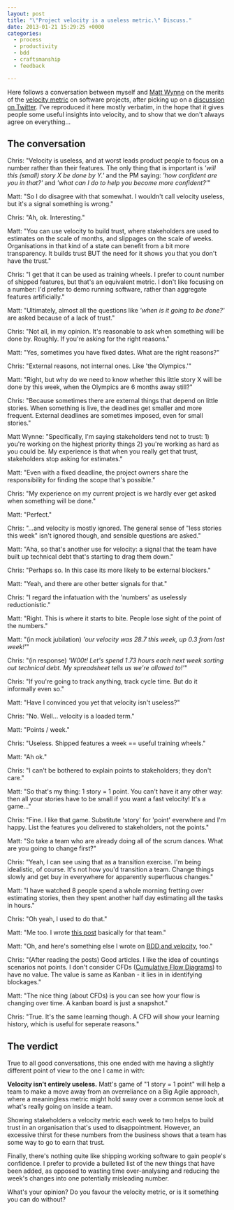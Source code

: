 ```yaml
---
layout: post
title: "\"Project velocity is a useless metric.\" Discuss."
date: 2013-01-21 15:29:25 +0000
categories:
  - process
  - productivity
  - bdd
  - craftsmanship
  - feedback

---
```


<div class='alert alert-info'>
Here follows a conversation between myself and <a href='http://mattwynne.net'>Matt Wynne</a> on the merits of the <a href='http://en.wikipedia.org/wiki/Velocity_(software_development)'>velocity metric</a> on software projects, after picking up on a <a href='https://twitter.com/BDDKickstart/status/291565539300622336'>discussion on Twitter</a>. I've reproduced it here mostly verbatim, in the hope that it gives people some useful insights into velocity, and to show that we don't always agree on everything...
</div>

## The conversation

Chris: "Velocity is useless, and at worst leads product people to focus on a number rather than their features. The only thing that is important is *'will this (small) story X be done by Y.'* and the PM saying: *'how confident are you in that?'* and *'what can I do to help you become more confident?'*"

Matt: "So I do disagree with that somewhat. I wouldn't call velocity useless, but it's a signal something is wrong."

Chris: "Ah, ok. Interesting."

Matt: "You can use velocity to build trust, where stakeholders are used to estimates on the scale of months, and slippages on the scale of weeks. Organisations in that kind of a state can benefit from a bit more transparency. It builds trust BUT the need for it shows you that you don't have the trust."

Chris: "I get that it can be used as training wheels. I prefer to count number of shipped features, but that's an equivalent metric. I don't like focusing on a number: I'd prefer to demo running software, rather than aggregate features artificially."

Matt: "Ultimately, almost all the questions like *'when is it going to be done?'* are asked because of a lack of trust."

Chris: "Not all, in my opinion. It's reasonable to ask when something will be done by. Roughly. If you're asking for the right reasons."

Matt: "Yes, sometimes you have fixed dates. What are the right reasons?"

Chris: "External reasons, not internal ones. Like 'the Olympics.'"

Matt: "Right, but why do we need to know whether this little story X will be done by this week, when the Olympics are 6 months away still?"

Chris: "Because sometimes there are external things that depend on little stories. When something is live, the deadlines get smaller and more frequent. External deadlines are sometimes imposed, even for small stories."

Matt Wynne: "Specifically, I'm saying stakeholders tend not to trust: 1) you're working on the highest priority things 2) you're working as hard as you could be. My experience is that when you really get that trust, stakeholders stop asking for estimates."

Matt: "Even with a fixed deadline, the project owners share the responsibility for finding the scope that's possible."

Chris: "My experience on my current project is we hardly ever get asked when something will be done."

Matt: "Perfect."

Chris: "...and velocity is mostly ignored. The general sense of "less stories this week" isn't ignored though, and sensible questions are asked."

Matt: "Aha, so that's another use for velocity: a signal that the team have built up technical debt that's starting to drag them down."

Chris: "Perhaps so. In this case its more likely to be external blockers."

Matt: "Yeah, and there are other better signals for that."

Chris: "I regard the infatuation with the 'numbers' as uselessly reductionistic."

Matt: "Right. This is where it starts to bite. People lose sight of the point of the numbers."

Matt: "(in mock jubilation) *'our velocity was 28.7 this week, up 0.3 from last week!'*"

Chris: "(in response) *'W00t! Let's spend 1.73 hours each next week sorting out technical debt. My spreadsheet tells us we're allowed to!'*"

Chris: "If you're going to track anything, track cycle time. But do it informally even so."

Matt: "Have I convinced you yet that velocity isn't useless?"

Chris: "No. Well... velocity is a loaded term."

Matt: "Points / week."

Chris: "Useless. Shipped features a week == useful training wheels."

Matt: "Ah ok."

Chris: "I can't be bothered to explain points to stakeholders; they don't care."

Matt: "So that's my thing: 1 story = 1 point. You can't have it any other way: then all your stories have to be small if you want a fast velocity! It's a game..."

Chris: "Fine. I like that game. Substitute 'story' for 'point' everwhere and I'm happy. List the features you delivered to stakeholders, not the points."

Matt: "So take a team who are already doing all of the scrum dances. What are you going to change first?"

Chris: "Yeah, I can see using that as a transition exercise. I'm being idealistic, of course. It's not how you'd transition a team. Change things slowly and get buy in everywhere for apparently superfluous changes."

Matt: "I have watched 8 people spend a whole morning fretting over estimating stories, then they spent another half day estimating all the tasks in hours."

Chris: "Oh yeah, I used to do that."

Matt: "Me too. I wrote [this post](http://blog.mattwynne.net/2010/07/11/hi-fidelity-project-management/) basically for that team."

Matt: "Oh, and here's something else I wrote on [BDD and velocity](http://blog.mattwynne.net/2011/09/17/using-bdd-scenarios-to-track-project-velocity/), too."

Chris: "(After reading the posts) Good articles. I like the idea of countings scenarios not points. I don't consider CFDs ([Cumulative Flow Diagrams](http://en.wikipedia.org/wiki/Cumulative_flow_diagram)) to have no value. The value is same as Kanban - it lies in in identifying blockages."

Matt: "The nice thing (about CFDs) is you can see how your flow is changing over time. A kanban board is just a snapshot."

Chris: "True. It's the same learning though. A CFD will show your learning history, which is useful for seperate reasons."

## The verdict

True to all good conversations, this one ended with me having a slightly different point of view to the one I came in with:

**Velocity isn't entirely useless.** Matt's game of "1 story = 1 point" will help a team to make a move away from an overreliance on a Big Agile approach, where a meaningless metric might hold sway over a common sense look at what's really going on inside a team.

Showing stakeholders a velocity metric each week to two helps to build trust in an organisation that's used to disappointment. However, an excessive thirst for these numbers from the business shows that a team has some way to go to earn that trust.

Finally, there's nothing quite like shipping working software to gain people's confidence. I prefer to provide a bulleted list of the new things that have been added, as opposed to wasting time over-analysing and reducing the week's changes into one potentially misleading number.

What's your opinion? Do you favour the velocity metric, or is it something you can do without?

